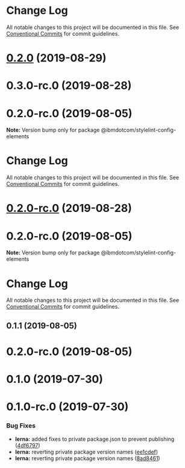# Change Log

All notable changes to this project will be documented in this file. See
[Conventional Commits](https://conventionalcommits.org) for commit guidelines.

# [0.2.0](https://github.com/carbon-design-system/carbon/tree/master/packages/stylelint-config-elements/compare/@ibmdotcom/stylelint-config-elements@0.1.0...@ibmdotcom/stylelint-config-elements@0.2.0) (2019-08-29)

# 0.3.0-rc.0 (2019-08-28)

# 0.2.0-rc.0 (2019-08-05)

**Note:** Version bump only for package @ibmdotcom/stylelint-config-elements

# Change Log

All notable changes to this project will be documented in this file. See
[Conventional Commits](https://conventionalcommits.org) for commit guidelines.

# [0.2.0-rc.0](https://github.com/carbon-design-system/carbon/tree/master/packages/stylelint-config-elements/compare/@ibmdotcom/stylelint-config-elements@0.1.0...@ibmdotcom/stylelint-config-elements@0.2.0-rc.0) (2019-08-28)

# 0.2.0-rc.0 (2019-08-05)

**Note:** Version bump only for package @ibmdotcom/stylelint-config-elements

# Change Log

All notable changes to this project will be documented in this file. See
[Conventional Commits](https://conventionalcommits.org) for commit guidelines.

## 0.1.1 (2019-08-05)

# 0.2.0-rc.0 (2019-08-05)

# 0.1.0 (2019-07-30)

# 0.1.0-rc.0 (2019-07-30)

### Bug Fixes

- **lerna:** added fixes to private package.json to prevent publishing
  ([4df6797](https://github.com/carbon-design-system/carbon/tree/master/packages/stylelint-config-elements/commit/4df6797))
- **lerna:** reverting private package version names
  ([ee1cdef](https://github.com/carbon-design-system/carbon/tree/master/packages/stylelint-config-elements/commit/ee1cdef))
- **lerna:** reverting private package version names
  ([8ad8461](https://github.com/carbon-design-system/carbon/tree/master/packages/stylelint-config-elements/commit/8ad8461))
